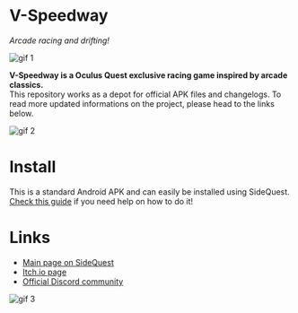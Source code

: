 # V-Speedway
*Arcade racing and drifting!*

![gif 1](https://img.itch.zone/aW1nLzMxMjg4NzIuZ2lm/original/ydtwuq.gif)  

**V-Speedway is a Oculus Quest exclusive racing game inspired by arcade classics.**  
This repository works as a depot for official APK files and changelogs. To read more updated informations on the project, please head to the links below.

![gif 2](https://img.itch.zone/aW1nLzMxMjg4NzMuZ2lm/original/BDDPze.gif)  

# Install
This is a standard Android APK and can easily be installed using SideQuest. [Check this guide](https://skarredghost.com/2019/06/19/how-to-install-uninstall-unapproved-apps-oculus-quest-sidequest/) if you need help on how to do it!

# Links
- [Main page on SideQuest](https://sdq.st/a-458)  
- [Itch.io page](https://danjelricci.itch.io/v-speedway)  
- [Official Discord community](http://discord.gg/cHtPANW)  

![gif 3](https://img.itch.zone/aW1nLzMxMjg4ODEuZ2lm/original/YWQIng.gif)
